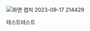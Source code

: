 
![화면 캡처 2023-09-17 214429](https://github.com/kyksc/wwww/assets/144462053/97df7dcd-3a0a-468b-b828-23f00df95125)

테스트테스트
